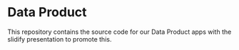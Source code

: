 Data Product
=============

This repository contains the source code for our Data Product apps with the slidify presentation to promote this.
